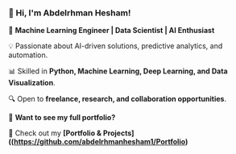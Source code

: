 ### **👋 Hi, I'm Abdelrhman Hesham!**

🚀 **Machine Learning Engineer | Data Scientist | AI Enthusiast**  

💡 Passionate about AI-driven solutions, predictive analytics, and automation.  

📊 Skilled in **Python, Machine Learning, Deep Learning, and Data Visualization**.  

🔍 Open to **freelance, research, and collaboration opportunities**.  

📂 **Want to see my full portfolio?**  

🔗 Check out my **[Portfolio & Projects]((https://github.com/abdelrhmanhesham1/Portfolio)**  
